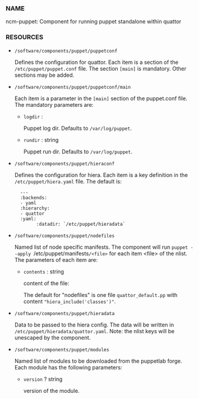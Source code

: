 ### NAME

ncm-puppet: Component for running puppet standalone within quattor

### RESOURCES

- `/software/components/puppet/puppetconf`

    Defines the configuration for quattor. Each item is a section of the `/etc/puppet/puppet.conf` file.
    The section `[main]` is mandatory. Other sections may be added.

- `/software/components/puppet/puppetconf/main`

    Each item is a parameter in the `[main]` section of the puppet.conf file. 
    The mandatory parameters are:

    - `logdir` : 

        Puppet log dir. Defaults to `/var/log/puppet`.

    - `rundir` : string

        Puppet run dir. Defaults to `/var/log/puppet`.

- `/software/components/puppet/hieraconf`

    Defines the configuration for hiera. Each item is a key definition in the `/etc/puppet/hiera.yaml` file. 
    The default is: 

        ---
        :backends:
        - yaml
        :hierarchy:
        - quattor
        :yaml:
              :datadir: `/etc/puppet/hieradata`

- `/software/components/puppet/nodefiles`

    Named list of node specific manifests. The component will run `puppet --apply `/etc/puppet/manifests`/<file>`
    for each item &lt;file> of the nlist. The parameters of each item are:

    - `contents` : string

        content of the file:

        The default for "nodefiles" is one file `quattor_default.pp` with content `"hiera_include('classes')"`.

- `/software/components/puppet/hieradata`

    Data to be passed to the hiera config. The data will be written in 
    `/etc/puppet/hieradata/quattor.yaml`. Note: the nlist keys will be unescaped by the component.

- `/software/components/puppet/modules`

    Named list of modules to be downloaded from the puppetlab forge. Each module has the following parameters:

    - `version` ? string

        version of the module.
